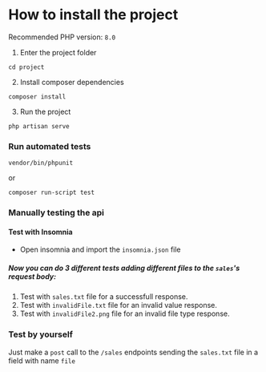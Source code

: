 # How to install the project

Recommended PHP version: `8.0`

1. Enter the project folder
```
cd project
```

2. Install composer dependencies
```
composer install
```

3. Run the project
```
php artisan serve
```

### Run automated tests
```
vendor/bin/phpunit
```
or
```
composer run-script test
```

### Manually testing the api
#### Test with Insomnia
* Open insomnia and import the `insomnia.json` file
  
##### Now you can do 3 different tests adding different files to the `sales`'s request body:

1. Test with `sales.txt` file for a successfull response.
2. Test with `invalidFile.txt` file for an invalid value response.
3. Test with `invalidFile2.png` file for an invalid file type response.

### Test by yourself
Just make a `post` call to the `/sales` endpoints sending the `sales.txt` file in a field with name `file`